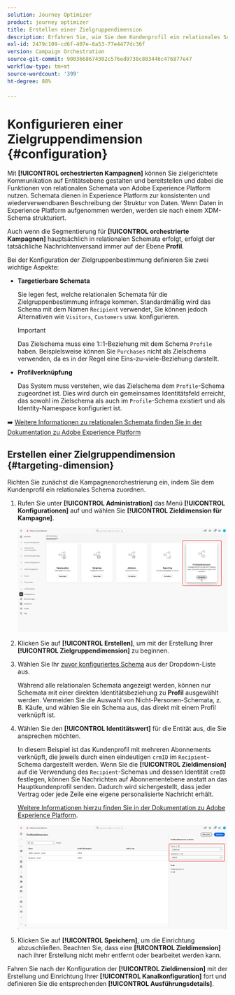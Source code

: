 ```yaml
---
solution: Journey Optimizer
product: journey optimizer
title: Erstellen einer Zielgruppendimension
description: Erfahren Sie, wie Sie dem Kundenprofil ein relationales Schema zuordnen.
exl-id: 2479c109-cd6f-407e-8a53-77e4477dc36f
version: Campaign Orchestration
source-git-commit: 9003668674302c576ed9738c803446c476877e47
workflow-type: tm+mt
source-wordcount: '399'
ht-degree: 88%

---
```



# Konfigurieren einer Zielgruppendimension {#configuration}

Mit **[!UICONTROL orchestrierten Kampagnen]** können Sie zielgerichtete Kommunikation auf Entitätsebene gestalten und bereitstellen und dabei die Funktionen von relationalen Schemata von Adobe Experience Platform nutzen. Schemata dienen in Experience Platform zur konsistenten und wiederverwendbaren Beschreibung der Struktur von Daten. Wenn Daten in Experience Platform aufgenommen werden, werden sie nach einem XDM-Schema strukturiert.

Auch wenn die Segmentierung für **[!UICONTROL orchestrierte Kampagnen]** hauptsächlich in relationalen Schemata erfolgt, erfolgt der tatsächliche Nachrichtenversand immer auf der Ebene **Profil**.

Bei der Konfiguration der Zielgruppenbestimmung definieren Sie zwei wichtige Aspekte:

* **Targetierbare Schemata**

  Sie legen fest, welche relationalen Schemata für die Zielgruppenbestimmung infrage kommen. Standardmäßig wird das Schema mit dem Namen `Recipient` verwendet, Sie können jedoch Alternativen wie `Visitors`, `Customers` usw. konfigurieren.

  >[!IMPORTANT]
  >
  > Das Zielschema muss eine 1::1-Beziehung mit dem Schema `Profile` haben. Beispielsweise können Sie `Purchases` nicht als Zielschema verwenden, da es in der Regel eine Eins-zu-viele-Beziehung darstellt.

* **Profilverknüpfung**

  Das System muss verstehen, wie das Zielschema dem `Profile`-Schema zugeordnet ist. Dies wird durch ein gemeinsames Identitätsfeld erreicht, das sowohl im Zielschema als auch im `Profile`-Schema existiert und als Identity-Namespace konfiguriert ist.

➡️ [Weitere Informationen zu relationalen Schemata finden Sie in der Dokumentation zu Adobe Experience Platform](https://experienceleague.adobe.com/de/docs/experience-platform/xdm/schema/relational#how-relational-schemas-differ-from-standard-xdm-schemas)

## Erstellen einer Zielgruppendimension {#targeting-dimension}

Richten Sie zunächst die Kampagnenorchestrierung ein, indem Sie dem Kundenprofil ein relationales Schema zuordnen.

1. Rufen Sie unter **[!UICONTROL Administration]** das Menü **[!UICONTROL Konfigurationen]** auf und wählen Sie **[!UICONTROL Zieldimension für Kampagne]**.

   ![](assets/target-dimension-1.png)

1. Klicken Sie auf **[!UICONTROL Erstellen]**, um mit der Erstellung Ihrer **[!UICONTROL Zielgruppendimension]** zu beginnen.

1. Wählen Sie Ihr [zuvor konfiguriertes Schema](gs-schemas.md) aus der Dropdown-Liste aus.

   Während alle relationalen Schemata angezeigt werden, können nur Schemata mit einer direkten Identitätsbeziehung zu **Profil** ausgewählt werden. Vermeiden Sie die Auswahl von Nicht-Personen-Schemata, z. B. Käufe, und wählen Sie ein Schema aus, das direkt mit einem Profil verknüpft ist.

1. Wählen Sie den **[!UICONTROL Identitätswert]** für die Entität aus, die Sie ansprechen möchten.

   In diesem Beispiel ist das Kundenprofil mit mehreren Abonnements verknüpft, die jeweils durch einen eindeutigen `crmID` im `Recipient`-Schema dargestellt werden. Wenn Sie die **[!UICONTROL Zieldimension]** auf die Verwendung des `Recipient`-Schemas und dessen Identität `crmID` festlegen, können Sie Nachrichten auf Abonnementebene anstatt an das Hauptkundenprofil senden. Dadurch wird sichergestellt, dass jeder Vertrag oder jede Zeile eine eigene personalisierte Nachricht erhält.

   [Weitere Informationen hierzu finden Sie in der Dokumentation zu Adobe Experience Platform](https://experienceleague.adobe.com/de/docs/experience-platform/xdm/schema/composition#identity).

   ![](assets/target-dimension-2.png)

1. Klicken Sie auf **[!UICONTROL Speichern]**, um die Einrichtung abzuschließen. Beachten Sie, dass eine **[!UICONTROL Zieldimension]** nach ihrer Erstellung nicht mehr entfernt oder bearbeitet werden kann.

Fahren Sie nach der Konfiguration der **[!UICONTROL Zieldimension]** mit der Erstellung und Einrichtung Ihrer **[!UICONTROL Kanalkonfiguration]** fort und definieren Sie die entsprechenden **[!UICONTROL Ausführungsdetails]**.